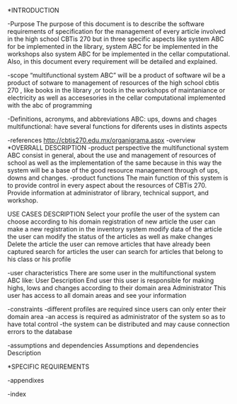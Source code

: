 *INTRODUCTION

-Purpose
The purpose of this document is to describe the software requirements of specification for the management of every article involved in the high school CBTis 270  but in three specific aspects like system ABC for be implemented in the library, system ABC for be implemented in the workshops also system ABC for be implemented in the cellar computational. Also, in this document every requirement will be detailed and explained.

-scope
“multifunctional system ABC” will be a product of software wil be a product of sotware to management of resources of the high school cbtis 270 , like books in the library ,or tools in the workshops of maintaniance or electricity  as well as   accesesories in the cellar computational  implemented with  the abc of programming

-Definitions, acronyms, and abbreviations 
ABC: ups, downs and chages 
multifunctional: have several functions for diferents uses in distints aspects

-references 
http://cbtis270.edu.mx/organigrama.aspx
-overview
*OVERRALL DESCRIPTION 
-product perspective 
the multifunctional system ABC consist in general, about the use and management of resources of school as well as the implementation of the same because in this way the system will be a base of the good resource management through of ups, downs and changes.
-product functions 
The main function of this system is to provide control in every aspect about the resources of CBTis 270. Provide information at administrator of library, technical support, and workshop. 

USE CASES 	DESCRIPTION 
Select your profile 	the user of the system can choose according to his domain
registration of new article	the user can make a new registration in the inventory system
modify data of the article	the user can modify the status of the articles as well as make changes
Delete the article	the user can remove articles that have already been captured
search for articles	the user can search for articles that belong to his class or his profile


-user characteristics
There are some user in the multifunctional system ABC like:
User 	Description 
End user 	this user is responsible for making highs, lows and changes according to their domain area
Administrator 	This user has access to all domain areas and see your information
	

 
-constraints 
-different profiles are required since users can only enter their domain area
-an access is required as administrator of the system so as to have total control
-the system can be distributed and may cause connection errors to the database

-assumptions and dependencies 
Assumptions and dependencies 	Description 
	
	
	



*SPECIFIC REQUIREMENTS 

-appendixes

-index
